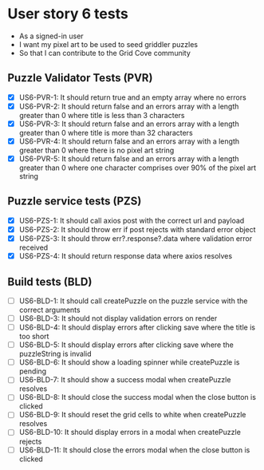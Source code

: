 # User story 6 tests

- As a signed-in user
- I want my pixel art to be used to seed griddler puzzles
- So that I can contribute to the Grid Cove community

## Puzzle Validator Tests (PVR)

- [x] US6-PVR-1: It should return true and an empty array where no errors
- [x] US6-PVR-2: It should return false and an errors array with a length greater than 0 where title is less than 3 characters
- [x] US6-PVR-3: It should return false and an errors array with a length greater than 0 where title is more than 32 characters
- [x] US6-PVR-4: It should return false and an errors array with a length greater than 0 where there is no pixel art string
- [x] US6-PVR-5: It should return false and an errors array with a length greater than 0 where one character comprises over 90% of the pixel art string

## Puzzle service tests (PZS)

- [x] US6-PZS-1: It should call axios post with the correct url and payload
- [x] US6-PZS-2: It should throw err if post rejects with standard error object
- [x] US6-PZS-3: It should throw err?.response?.data where validation error received
- [x] US6-PZS-4: It should return response data where axios resolves

## Build tests (BLD)

- [ ] US6-BLD-1: It should call createPuzzle on the puzzle service with the correct arguments
- [ ] US6-BLD-3: It should not display validation errors on render
- [ ] US6-BLD-4: It should display errors after clicking save where the title is too short
- [ ] US6-BLD-5: It should display errors after clicking save where the puzzleString is invalid
- [ ] US6-BLD-6: It should show a loading spinner while createPuzzle is pending
- [ ] US6-BLD-7: It should show a success modal when createPuzzle resolves
- [ ] US6-BLD-8: It should close the success modal when the close button is clicked
- [ ] US6-BLD-9: It should reset the grid cells to white when createPuzzle resolves
- [ ] US6-BLD-10: It should display errors in a modal when createPuzzle rejects
- [ ] US6-BLD-11: It should close the errors modal when the close button is clicked
